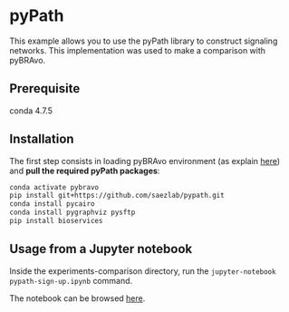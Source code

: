 # pyPath 
This example allows you to use the pyPath library to construct signaling networks.
This implementation was used to make a comparison with pyBRAvo.

## Prerequisite
conda 4.7.5

## Installation  
The first step consists in loading pyBRAvo environment (as explain [here](https://gitlab.univ-nantes.fr/gaignard-a/BRAvo/blob/master/python/README.md)) and **pull the required pyPath packages**:
```bash
conda activate pybravo
pip install git+https://github.com/saezlab/pypath.git
conda install pycairo
conda install pygraphviz pysftp
pip install bioservices
```

## Usage from a Jupyter notebook
Inside the experiments-comparison directory, run the `jupyter-notebook pypath-sign-up.ipynb` command. 

The notebook can be browsed [here](https://gitlab.univ-nantes.fr/gaignard-a/BRAvo/blob/master/experiments-comparison/pypath-sign-up.ipynb). 

